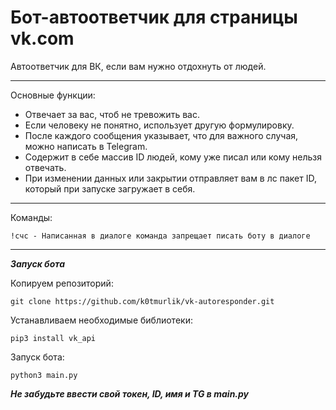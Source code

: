 # Бот-автоответчик для страницы vk.com

Автоответчик для ВК, если вам нужно отдохнуть от людей.
___
Основные функции:  
* Отвечает за вас, чтоб не тревожить вас.  
* Если человеку не понятно, использует другую формулировку.  
* После каждого сообщения указывает, что для важного случая, можно написать в Telegram.  
* Содержит в себе массив ID людей, кому уже писал или кому нельзя отвечать.  
* При изменении данных или закрытии отправляет вам в лс пакет ID, который при запуске загружает в себя.  
___
Команды:  
```
!счс - Написанная в диалоге команда запрещает писать боту в диалоге
```
---
***Запуск бота***

Копируем репозиторий:

    git clone https://github.com/k0tmurlik/vk-autoresponder.git
    
Устанавливаем необходимые библиотеки:
  
    pip3 install vk_api
    
Запуск бота:
  
    python3 main.py


***Не забудьте ввести свой токен, ID, имя и TG в main.py***

